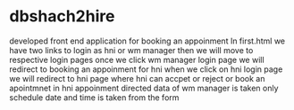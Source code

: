 # dbshach2hire
developed front end application for booking an appoinment
In first.html we have two links to login as hni or wm manager
then we will move to respective login pages
once we click wm manager login page we will redirect to booking an appoinment for hni
when we click on hni login page we will redirect to hni page where hni can accpet or reject or book an apointmnet
in hni appoinment directed data of wm manager is taken only schedule date and time is taken from the form
